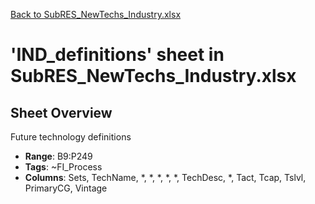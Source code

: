 [Back to SubRES_NewTechs_Industry.xlsx](README.md)

# 'IND_definitions' sheet in SubRES_NewTechs_Industry.xlsx

## Sheet Overview

Future technology definitions

- **Range**: B9:P249
- **Tags**: ~FI_Process
- **Columns**: Sets, TechName, *, *, *, *, *, TechDesc, *, Tact, Tcap, Tslvl, PrimaryCG, Vintage

